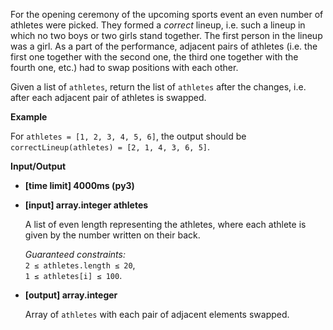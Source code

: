 <div class="markdown"><p>For the opening ceremony of the upcoming sports event an even number of athletes were picked. They formed a <em>correct</em> lineup, i.e. such a lineup in which no two boys or two girls stand together. The first person in the lineup was a girl. As a part of the performance, adjacent pairs of athletes (i.e. the first one together with the second one, the third one together with the fourth one, etc.) had to swap positions with each other.</p>
<p>Given a list of <code>athletes</code>, return the list of <code>athletes</code> after the changes, i.e. after each adjacent pair of athletes is swapped.</p>
<p><strong>Example</strong></p>
<p>For <code>athletes = [1, 2, 3, 4, 5, 6]</code>, the output should be<br>
<code>correctLineup(athletes) = [2, 1, 4, 3, 6, 5]</code>.</p>
<p><strong>Input/Output</strong></p>
<ul>
<li><strong>[time limit] 4000ms (py3)</strong></li>
</ul>
<ul>
<li>
<p><strong>[input] array.integer athletes</strong></p>
<p>A list of even length representing the athletes, where each athlete is given by the number written on their back.</p>
<p><em>Guaranteed constraints:</em><br>
<code>2 ≤ athletes.length ≤ 20</code>,<br>
<code>1 ≤ athletes[i] ≤ 100</code>.</p>
</li>
<li>
<p><strong>[output] array.integer</strong></p>
<p>Array of <code>athletes</code> with each pair of adjacent elements swapped.</p>
</li>
</ul>
</div>